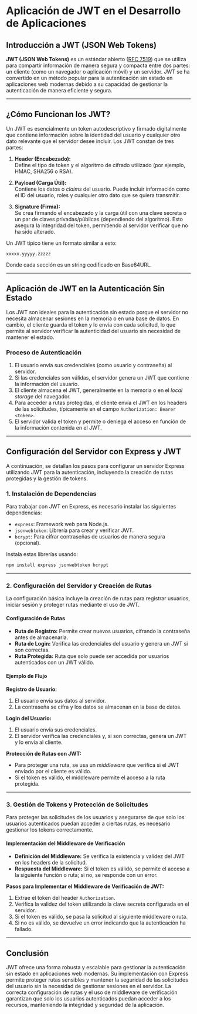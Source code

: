 # Aplicación de JWT en el Desarrollo de Aplicaciones

## Introducción a JWT (JSON Web Tokens)

**JWT (JSON Web Tokens)** es un estándar abierto ([RFC 7519](https://datatracker.ietf.org/doc/html/rfc7519)) que se utiliza para compartir información de manera segura y compacta entre dos partes: un cliente (como un navegador o aplicación móvil) y un servidor. JWT se ha convertido en un método popular para la autenticación sin estado en aplicaciones web modernas debido a su capacidad de gestionar la autenticación de manera eficiente y segura.

---

## ¿Cómo Funcionan los JWT?

Un JWT es esencialmente un token autodescriptivo y firmado digitalmente que contiene información sobre la identidad del usuario y cualquier otro dato relevante que el servidor desee incluir. Los JWT constan de tres partes:

1. **Header (Encabezado):**  
   Define el tipo de token y el algoritmo de cifrado utilizado (por ejemplo, HMAC, SHA256 o RSA).

2. **Payload (Carga Útil):**  
   Contiene los datos o _claims_ del usuario. Puede incluir información como el ID del usuario, roles y cualquier otro dato que se quiera transmitir.

3. **Signature (Firma):**  
   Se crea firmando el encabezado y la carga útil con una clave secreta o un par de claves privadas/públicas (dependiendo del algoritmo). Esto asegura la integridad del token, permitiendo al servidor verificar que no ha sido alterado.

Un JWT típico tiene un formato similar a esto:

```
xxxxx.yyyyy.zzzzz
```

Donde cada sección es un string codificado en Base64URL.

---

## Aplicación de JWT en la Autenticación Sin Estado

Los JWT son ideales para la autenticación sin estado porque el servidor no necesita almacenar sesiones en la memoria o en una base de datos. En cambio, el cliente guarda el token y lo envía con cada solicitud, lo que permite al servidor verificar la autenticidad del usuario sin necesidad de mantener el estado.

### Proceso de Autenticación

1. El usuario envía sus credenciales (como usuario y contraseña) al servidor.
2. Si las credenciales son válidas, el servidor genera un JWT que contiene la información del usuario.
3. El cliente almacena el JWT, generalmente en la memoria o en el _local storage_ del navegador.
4. Para acceder a rutas protegidas, el cliente envía el JWT en los headers de las solicitudes, típicamente en el campo `Authorization: Bearer <token>`.
5. El servidor valida el token y permite o deniega el acceso en función de la información contenida en el JWT.

---

## Configuración del Servidor con Express y JWT

A continuación, se detallan los pasos para configurar un servidor Express utilizando JWT para la autenticación, incluyendo la creación de rutas protegidas y la gestión de tokens.

### 1. Instalación de Dependencias

Para trabajar con JWT en Express, es necesario instalar las siguientes dependencias:

- `express`: Framework web para Node.js.
- `jsonwebtoken`: Librería para crear y verificar JWT.
- `bcrypt`: Para cifrar contraseñas de usuarios de manera segura (opcional).

Instala estas librerías usando:

```bash
npm install express jsonwebtoken bcrypt
```

---

### 2. Configuración del Servidor y Creación de Rutas

La configuración básica incluye la creación de rutas para registrar usuarios, iniciar sesión y proteger rutas mediante el uso de JWT.

#### Configuración de Rutas

- **Ruta de Registro:** Permite crear nuevos usuarios, cifrando la contraseña antes de almacenarla.
- **Ruta de Login:** Verifica las credenciales del usuario y genera un JWT si son correctas.
- **Ruta Protegida:** Ruta que solo puede ser accedida por usuarios autenticados con un JWT válido.

#### Ejemplo de Flujo

**Registro de Usuario:**

1. El usuario envía sus datos al servidor.
2. La contraseña se cifra y los datos se almacenan en la base de datos.

**Login del Usuario:**

1. El usuario envía sus credenciales.
2. El servidor verifica las credenciales y, si son correctas, genera un JWT y lo envía al cliente.

**Protección de Rutas con JWT:**

- Para proteger una ruta, se usa un _middleware_ que verifica si el JWT enviado por el cliente es válido.
- Si el token es válido, el middleware permite el acceso a la ruta protegida.

---

### 3. Gestión de Tokens y Protección de Solicitudes

Para proteger las solicitudes de los usuarios y asegurarse de que solo los usuarios autenticados puedan acceder a ciertas rutas, es necesario gestionar los tokens correctamente.

#### Implementación del Middleware de Verificación

- **Definición del Middleware:** Se verifica la existencia y validez del JWT en los headers de la solicitud.
- **Respuesta del Middleware:** Si el token es válido, se permite el acceso a la siguiente función o ruta; si no, se responde con un error.

**Pasos para Implementar el Middleware de Verificación de JWT:**

1. Extrae el token del header `Authorization`.
2. Verifica la validez del token utilizando la clave secreta configurada en el servidor.
3. Si el token es válido, se pasa la solicitud al siguiente middleware o ruta.
4. Si no es válido, se devuelve un error indicando que la autenticación ha fallado.

---

## Conclusión

JWT ofrece una forma robusta y escalable para gestionar la autenticación sin estado en aplicaciones web modernas. Su implementación con Express permite proteger rutas sensibles y mantener la seguridad de las solicitudes del usuario sin la necesidad de gestionar sesiones en el servidor. La correcta configuración de rutas y el uso de middleware de verificación garantizan que solo los usuarios autenticados puedan acceder a los recursos, manteniendo la integridad y seguridad de la aplicación.
